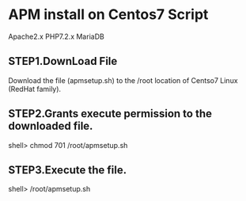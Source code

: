 # APM install on Centos7 Script

Apache2.x PHP7.2.x MariaDB 

## STEP1.DownLoad File

Download the file \(apmsetup.sh\) to the /root location of Centso7 Linux \(RedHat family\).

## STEP2.Grants execute permission to the downloaded file.

shell&gt; chmod 701 /root/apmsetup.sh

## STEP3.Execute the file.

shell&gt; /root/apmsetup.sh

